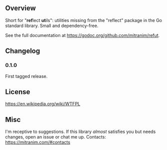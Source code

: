 ## Overview

Short for "**ref**lect **ut**ils": utilities missing from the "reflect" package in the Go standard library. Small and dependency-free.

See the full documentation at https://godoc.org/github.com/mitranim/refut.

## Changelog

### 0.1.0

First tagged release.

## License

https://en.wikipedia.org/wiki/WTFPL

## Misc

I'm receptive to suggestions. If this library _almost_ satisfies you but needs changes, open an issue or chat me up. Contacts: https://mitranim.com/#contacts
